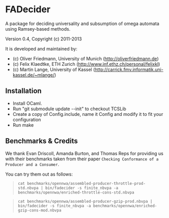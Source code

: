 FADecider
=========

A package for deciding universality and subsumption of omega automata using Ramsey-based methods.

Version 0.4, Copyright (c) 2011-2013

It is developed and maintained by:
- (c) Oliver Friedmann, University of Munich (http://oliverfriedmann.de)
- (c) Felix Klaedtke, ETH Zurich (http://www.inf.ethz.ch/personal/felixkl)
- (c) Martin Lange, University of Kassel (http://carrick.fmv.informatik.uni-kassel.de/~mlange/)


## Installation

- Install OCaml.
- Run "git submodule update --init" to checkout TCSLib
- Create a copy of Config.include, name it Config and modify it to fit your configuration
- Run make


## Benchmarks & Credits
We thank Evan Driscoll, Amanda Burton, and Thomas Reps for providing us with their benchmarks taken from their paper ```Checking Conformance of a Producer and a Consumer```.
		
You can try them out as follows:
	
> ```cat benchmarks/opennwa/assembled-producer-throttle-prod-std.nbvpa | bin/fadecider -s finite_nbvpa -a benchmarks/opennwa/enriched-throttle-cons-std.nbvpa```

> ```cat benchmarks/opennwa/assembled-producer-gzip-prod.nbvpa | bin/fadecider -s finite_nbvpa -a benchmarks/opennwa/enriched-gzip-cons-mod.nbvpa```
		
